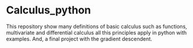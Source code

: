# Calculus_python
This repository show many definitions of basic calculus such as functions, multivariate and differential calculus all this principles apply in python with examples. And, a final project with the gradient descendent.
